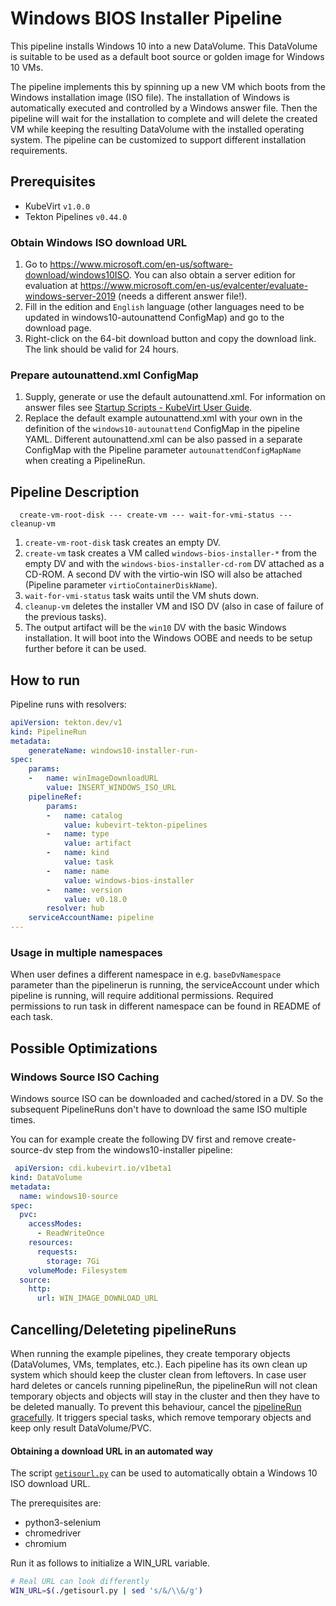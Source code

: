 # Windows BIOS Installer Pipeline

This pipeline installs Windows 10 into a new DataVolume. This DataVolume is suitable to be used as a default boot source
or golden image for Windows 10 VMs.

The pipeline implements this by spinning up a new VM which boots from the Windows installation image (ISO file). The
installation of Windows is automatically executed and controlled by a Windows answer file. Then the pipeline will wait
for the installation to complete and will delete the created VM while keeping the resulting DataVolume with the
installed operating system. The pipeline can be customized to support different installation requirements.

## Prerequisites

- KubeVirt `v1.0.0`
- Tekton Pipelines `v0.44.0`

### Obtain Windows ISO download URL

1. Go to https://www.microsoft.com/en-us/software-download/windows10ISO.
   You can also obtain a server edition for evaluation at https://www.microsoft.com/en-us/evalcenter/evaluate-windows-server-2019 (needs a different answer file!).
2. Fill in the edition and `English` language (other languages need to be updated in windows10-autounattend ConfigMap) and go to the download page.
3. Right-click on the 64-bit download button and copy the download link. The link should be valid for 24 hours.

### Prepare autounattend.xml ConfigMap

1. Supply, generate or use the default autounattend.xml.
   For information on answer files see [Startup Scripts - KubeVirt User Guide](https://kubevirt.io/user-guide/virtual_machines/startup_scripts/#sysprep).
2. Replace the default example autounattend.xml with your own in the definition of the `windows10-autounattend` ConfigMap in the pipeline YAML.
   Different autounattend.xml can be also passed in a separate ConfigMap with the Pipeline parameter `autounattendConfigMapName` when creating a PipelineRun.

## Pipeline Description

```
  create-vm-root-disk --- create-vm --- wait-for-vmi-status --- cleanup-vm
```

1. `create-vm-root-disk` task creates an empty DV.
2. `create-vm` task creates a VM called `windows-bios-installer-*`
   from the empty DV and with the `windows-bios-installer-cd-rom` DV attached as a CD-ROM.
   A second DV with the virtio-win ISO will also be attached (Pipeline parameter `virtioContainerDiskName`).
3. `wait-for-vmi-status` task waits until the VM shuts down.
4. `cleanup-vm` deletes the installer VM and ISO DV (also in case of failure of the previous tasks).
5. The output artifact will be the `win10` DV with the basic Windows installation.
   It will boot into the Windows OOBE and needs to be setup further before it can be used.

## How to run

Pipeline runs with resolvers:
```yaml
apiVersion: tekton.dev/v1
kind: PipelineRun
metadata:
    generateName: windows10-installer-run-
spec:
    params:
    -   name: winImageDownloadURL
        value: INSERT_WINDOWS_ISO_URL
    pipelineRef:
        params:
        -   name: catalog
            value: kubevirt-tekton-pipelines
        -   name: type
            value: artifact
        -   name: kind
            value: task
        -   name: name
            value: windows-bios-installer
        -   name: version
            value: v0.18.0
        resolver: hub
    serviceAccountName: pipeline
---
```

### Usage in multiple namespaces

When user defines a different namespace in e.g. `baseDvNamespace` parameter than the pipelinerun is running, the serviceAccount under which pipeline is running, will require additional permissions. Required permissions to run task in different namespace can be found in README of each task.

## Possible Optimizations

### Windows Source ISO Caching

Windows source ISO can be downloaded and cached/stored in a DV.
So the subsequent PipelineRuns don't have to download the same ISO multiple times.

You can for example create the following DV first and remove create-source-dv step from the windows10-installer pipeline:

```yaml
 apiVersion: cdi.kubevirt.io/v1beta1
kind: DataVolume
metadata:
  name: windows10-source
spec:
  pvc:
    accessModes:
      - ReadWriteOnce
    resources:
      requests:
        storage: 7Gi
    volumeMode: Filesystem
  source:
    http:
      url: WIN_IMAGE_DOWNLOAD_URL
```
## Cancelling/Deleteting pipelineRuns

When running the example pipelines, they create temporary objects (DataVolumes, VMs, templates, etc.). Each pipeline has its own clean up system which 
should keep the cluster clean from leftovers. In case user hard deletes or cancels running pipelineRun, the pipelineRun will not clean temporary 
objects and objects will stay in the cluster and then they have to be deleted manually. To prevent this behaviour, cancel the 
[pipelineRun gracefully](https://tekton.dev/docs/pipelines/pipelineruns/#gracefully-cancelling-a-pipelinerun). It triggers special tasks, 
which remove temporary objects and keep only result DataVolume/PVC.

#### Obtaining a download URL in an automated way

The script [`getisourl.py`](https://github.com/kubevirt/kubevirt-tekton-tasks/blob/main/pipelines/windows-bios-installer/getisourl.py) can be used to automatically obtain a Windows 10 ISO download URL.

The prerequisites are:

- python3-selenium
- chromedriver
- chromium

Run it as follows to initialize a WIN_URL variable.

```bash
# Real URL can look differently
WIN_URL=$(./getisourl.py | sed 's/&/\\&/g')
```
